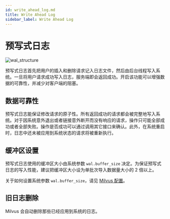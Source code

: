 ```yaml
---
id: write_ahead_log.md
title: Write Ahead Log
sidebar_label: Write Ahead Log
---
```


# 预写式日志

![wal_structure](../assets/wal/wal_workflow.jpg)

预写式日志首先把用户的插入和删除请求记入日志文件，然后由后台线程写入系统。一旦将用户请求成功写入日志，服务端即会返回成功。开启该功能可以增强数据的可靠性，并减少对客户端的阻塞。

## 数据可靠性

预写式日志能保证修改请求的原子性。所有返回成功的请求都会被完整地写入系统。对于因系统意外退出或者链接意外断开而没有响应的请求，操作只可能全部成功或者全部失败。操作是否成功可以通过调用其它接口来确认。此外，在系统重启时，日志中还未被应用到系统状态的请求将被重新执行。

## 缓冲区设置

预写式日志使用的缓冲区大小由系统参数 `wal.buffer_size` 决定。为保证预写式日志的写入性能，建议把缓冲区大小设为单批次导入数据量大小的 2 倍以上。

<div class="alert info">
    关于如何设置系统参数 <code>wal.buffer_size</code>，请见 <a href="../setup/configuration.md">Milvus 配置</a>。
</div>

## 旧日志删除

Milvus 会自动删除那些已经应用到系统的日志。
